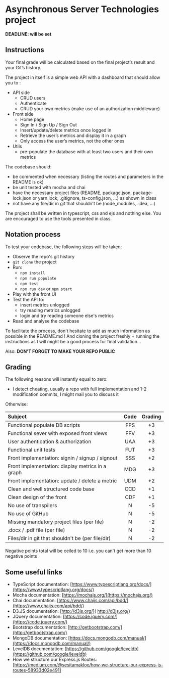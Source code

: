 # Asynchronous Server Technologies project

**DEADLINE: will be set**

## Instructions
 
Your final grade will be calculated based on the final project’s result and your Git’s history.

The project in itself is a simple web API with a dashboard that should allow you to :

* API side 
  - CRUD users 
  - Authenticate
  - CRUD your own metrics (make use of an authorization middleware)
* Front side
  - Home page
  - Sign In / Sign Up / Sign Out
  - Insert/update/delete metrics once logged in
  - Retrieve the user’s metrics and display it in a graph
  - Only access the user’s metrics, not the other ones
* Utils 
  - pre-populate the database with at least two users and their own metrics
  
The codebase should:

* be commented when necessary (listing the routes and parameters in the README is ok)
* be unit tested with mocha and chai
* have the necessary project files (README, package.json, package-lock.json or yarn.lock; .gitignore, ts-config.json, ...) as shown in class
* not have any file/dir in git that shouldn't be (node_modules, .idea, ...)

The project shall be written in typescript, css and ejs and nothing else. You are encouraged to use the tools presented in class.

## Notation process 

To test your codebase, the following steps will be taken: 

* Observe the repo's git history
* `git clone` the project 
* Run: 
  - `npm install`
  - `npm run populate`
  - `npm test`
  - `npm run dev` or `npm start`
* Play with the front UI
* Test the API to:
  - insert metrics unlogged
  - try reading metrics unlogged
  - login and try reading someone else's metrics
* Read and analyse the codebase

To facilitate the process, don't hesitate to add as much information as possible in the README.md ! And cloning the project freshly + running the 
instructions as I will might be a good process for final validation...

Also: **DON'T FORGET TO MAKE YOUR REPO PUBLIC**


## Grading 

The following reasons will instantly equal to zero: 

* I detect cheating, usually a repo with full implementation and 1-2 modification commits, I might mail you to discuss it

Otherwise: 

| Subject                                                         |   Code    | Grading   |
|:----------------------------------------------------------------|:---------:|:---------:|
| Functional populate DB scripts                                  |    FPS    |    +3     |
| Functional sever with exposed front views                       |    FFV    |    +3     |
| User authentication & authorization                             |    UAA    |    +3     |
| Functional unit tests                                           |    FUT    |    +3     |
| Front implementation: signin / signup / signout                 |    SSS    |    +2     |
| Front implementation: display metrics in a graph                |    MDG    |    +3     |
| Front implementation: update / delete a metric                  |    UDM    |    +2     |
| Clean and well structured code base                             |    CCD    |    +1     |
| Clean design of the front                                       |    CDF    |    +1     |
| No use of transpilers                                           |     N     |    -5     |
| No use of GitHub                                                |     N     |    -5     |
| Missing mandatory project files (per file)                      |     N     |    -2     |
| .docx / .pdf file (per file)                                    |     N     |    -2     |
| Files/dir in git that shouldn't be (per file/dir)               |     N     |    -2     |

Negative points total will be ceiled to 10 i.e. you can't get more than 10 negative points


## Some useful links

* TypeScript documentation: [https://www.typescriptlang.org/docs/](https://www.typescriptlang.org/docs/)
* Mocha documentation: [https://mochajs.org/](https://mochajs.org/)
* Chai documentation: [https://www.chaijs.com/api/bdd/](https://www.chaijs.com/api/bdd/)
* D3.JS documentation: [http://d3js.org/]( http://d3js.org/)
* JQuery documentation: [https://code.jquery.com/](https://code.jquery.com/)
* Bootstrap documentation: [http://getbootstrap.com/](http://getbootstrap.com/)
* MongoDB documentation: [https://docs.mongodb.com/manual/](https://docs.mongodb.com/manual/)
* LevelDB documentation: [https://github.com/google/leveldb](https://github.com/google/leveldb)
* How we structure our Express.js Routes: [https://medium.com/@sesitamakloe/how-we-structure-our-express-js-routes-58933d02e491]
